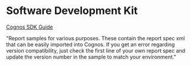 # Software Development Kit

<a href="https://www.ibm.com/support/knowledgecenter/en/SSEP7J_11.0.0/com.ibm.swg.ba.cognos.ca_dg_sdk.doc/c_introduction_sdk.html#id_Introduction_sdk">Cognos SDK Guide</a>

"Report samples for various purposes.  These contain the report spec xml that can be easily imported into Cognos.  If you get an error regarding version compatibility, just check the first line of your own report spec and update the version number in the sample to match your environment."

<dl>
  <dt></dt>
  <dd></dd>
</dl>
